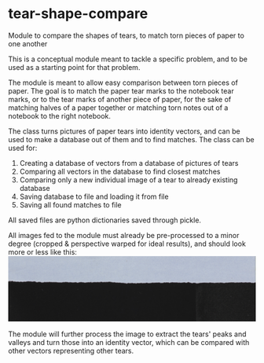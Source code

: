 # tear-shape-compare
Module to compare the shapes of tears, to match torn pieces of paper to one another


This is a conceptual module meant to tackle a specific problem, and to be used as a starting point for that problem.

The module is meant to allow easy comparison between torn pieces of paper. The goal is to match the paper tear marks to the notebook tear marks, or to the tear marks of another piece of paper, for the sake of matching halves of a paper together or matching torn notes out of a notebook to the right notebook.

The class turns pictures of paper tears into identity vectors, and can be used to make a database out of them and to find matches.
The class can be used for:
1) Creating a database of vectors from a database of pictures of tears
2) Comparing all vectors in the database to find closest matches
3) Comparing only a new individual image of a tear to already existing database
4) Saving database to file and loading it from file
5) Saving all found matches to file

All saved files are python dictionaries saved through pickle.


All images fed to the module must already be pre-processed to a minor degree (cropped & perspective warped for ideal results), and should look more or less like this:
![sample image](sample_images/tear.png)

The module will further process the image to extract the tears' peaks and valleys and turn those into an identity vector, which can be compared with other vectors representing other tears.
